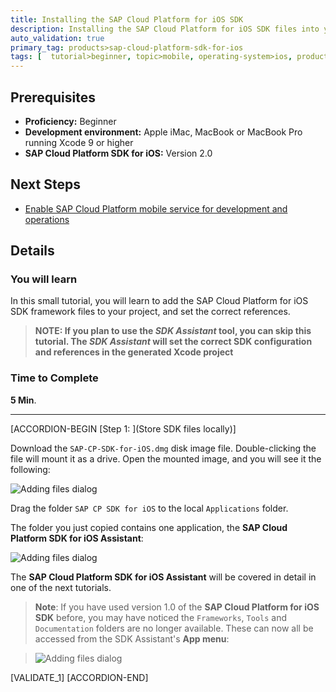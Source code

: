 ```yaml
---
title: Installing the SAP Cloud Platform for iOS SDK
description: Installing the SAP Cloud Platform for iOS SDK files into your project.
auto_validation: true
primary_tag: products>sap-cloud-platform-sdk-for-ios
tags: [  tutorial>beginner, topic>mobile, operating-system>ios, products>sap-cloud-platform, products>sap-cloud-platform-sdk-for-ios ]
---
```

## Prerequisites  
 - **Proficiency:** Beginner
 - **Development environment:** Apple iMac, MacBook or MacBook Pro running Xcode 9 or higher
 - **SAP Cloud Platform SDK for iOS:** Version 2.0

## Next Steps
 - [Enable SAP Cloud Platform mobile service for development and operations](https://www.sap.com/developer/tutorials/fiori-ios-hcpms-setup.html)

## Details
### You will learn  
In this small tutorial, you will learn to add the SAP Cloud Platform for iOS SDK framework files to your project, and set the correct references.

> **NOTE: If you plan to use the *SDK Assistant* tool, you can skip this tutorial. The *SDK Assistant* will set the correct SDK configuration and references in the generated Xcode project**

### Time to Complete
**5 Min**.

---

[ACCORDION-BEGIN [Step 1: ](Store SDK files locally)]

Download the `SAP-CP-SDK-for-iOS.dmg` disk image file. Double-clicking the file will mount it as a drive. Open the mounted image, and you will see it the following:

![Adding files dialog](fiori-ios-hcpms-install-sdk-07.png)

Drag the folder `SAP CP SDK for iOS` to the local `Applications` folder.

The folder you just copied contains one application, the **SAP Cloud Platform SDK for iOS Assistant**:

![Adding files dialog](fiori-ios-hcpms-install-sdk-01.png)

The **SAP Cloud Platform SDK for iOS Assistant** will be covered in detail in one of the next tutorials.

> **Note**: If you have used version 1.0 of the **SAP Cloud Platform for iOS SDK** before, you may have noticed the `Frameworks`, `Tools` and `Documentation` folders are no longer available. These can now all be accessed from the SDK Assistant's **App menu**:

> ![Adding files dialog](fiori-ios-hcpms-install-sdk-09.png)

[VALIDATE_1]
[ACCORDION-END]

